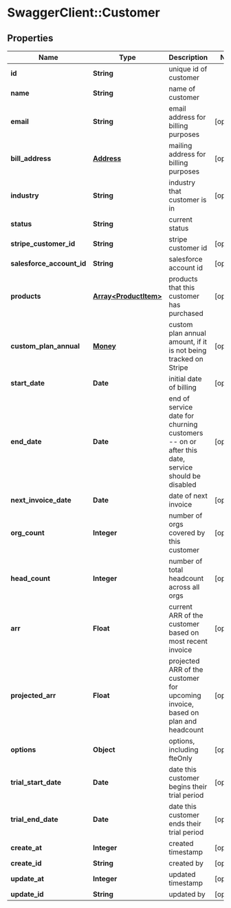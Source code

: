 # SwaggerClient::Customer

## Properties
Name | Type | Description | Notes
------------ | ------------- | ------------- | -------------
**id** | **String** | unique id of customer | 
**name** | **String** | name of customer | 
**email** | **String** | email address for billing purposes | [optional] 
**bill_address** | [**Address**](Address.md) | mailing address for billing purposes | [optional] 
**industry** | **String** | industry that customer is in | [optional] 
**status** | **String** | current status | 
**stripe_customer_id** | **String** | stripe customer id | [optional] 
**salesforce_account_id** | **String** | salesforce account id | [optional] 
**products** | [**Array&lt;ProductItem&gt;**](ProductItem.md) | products that this customer has purchased | [optional] 
**custom_plan_annual** | [**Money**](Money.md) | custom plan annual amount, if it is not being tracked on Stripe | [optional] 
**start_date** | **Date** | initial date of billing | [optional] 
**end_date** | **Date** | end of service date for churning customers -- on or after this date, service should be disabled | [optional] 
**next_invoice_date** | **Date** | date of next invoice | [optional] 
**org_count** | **Integer** | number of orgs covered by this customer | [optional] 
**head_count** | **Integer** | number of total headcount across all orgs | [optional] 
**arr** | **Float** | current ARR of the customer based on most recent invoice | [optional] 
**projected_arr** | **Float** | projected ARR of the customer for upcoming invoice, based on plan and headcount | [optional] 
**options** | **Object** | options, including fteOnly | [optional] 
**trial_start_date** | **Date** | date this customer begins their trial period | [optional] 
**trial_end_date** | **Date** | date this customer ends their trial period | [optional] 
**create_at** | **Integer** | created timestamp | [optional] 
**create_id** | **String** | created by | [optional] 
**update_at** | **Integer** | updated timestamp | [optional] 
**update_id** | **String** | updated by | [optional] 


